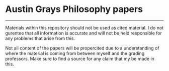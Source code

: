 # Austin Grays Philosophy papers
________________________________
Materials within this repository should not be used as cited material. I do not gurentee that all information is accurate and will not be held responsible for any problems that arise from this.

Not all content of the papers will be propercited due to a understanding of where the material is coming from between myself and the grading professors. Make sure to find a source for any claim that my be made in this.